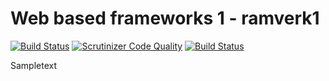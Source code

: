 Web based frameworks 1 - ramverk1
===================

[![Build Status](https://travis-ci.org/alevor657/ramverk1-kmom10.svg?branch=master)](https://travis-ci.org/alevor657/ramverk1-kmom10)
[![Scrutinizer Code Quality](https://scrutinizer-ci.com/g/alevor657/ramverk1-kmom10/badges/quality-score.png?b=master)](https://scrutinizer-ci.com/g/alevor657/ramverk1-kmom10/?branch=master)
[![Build Status](https://scrutinizer-ci.com/g/alevor657/ramverk1-kmom10/badges/build.png?b=master)](https://scrutinizer-ci.com/g/alevor657/ramverk1-kmom10/build-status/master)

Sampletext
